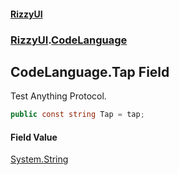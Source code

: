 #### [RizzyUI](index 'index')
### [RizzyUI](RizzyUI 'RizzyUI').[CodeLanguage](RizzyUI.CodeLanguage 'RizzyUI.CodeLanguage')

## CodeLanguage.Tap Field

Test Anything Protocol.

```csharp
public const string Tap = tap;
```

#### Field Value
[System.String](https://docs.microsoft.com/en-us/dotnet/api/System.String 'System.String')